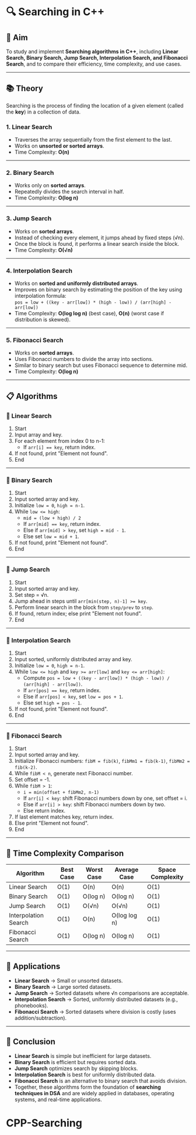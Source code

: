
# 🔍 Searching in C++

## 🎯 Aim  
To study and implement **Searching algorithms in C++**, including **Linear Search, Binary Search, Jump Search, Interpolation Search, and Fibonacci Search**, and to compare their efficiency, time complexity, and use cases.

---

## 📚 Theory  

Searching is the process of finding the location of a given element (called the **key**) in a collection of data.  

### 1. Linear Search  
- Traverses the array sequentially from the first element to the last.  
- Works on **unsorted or sorted arrays**.  
- Time Complexity: **O(n)**  

---

### 2. Binary Search  
- Works only on **sorted arrays**.  
- Repeatedly divides the search interval in half.  
- Time Complexity: **O(log n)**  

---

### 3. Jump Search  
- Works on **sorted arrays**.  
- Instead of checking every element, it jumps ahead by fixed steps (√n).  
- Once the block is found, it performs a linear search inside the block.  
- Time Complexity: **O(√n)**  

---

### 4. Interpolation Search  
- Works on **sorted and uniformly distributed arrays**.  
- Improves on binary search by estimating the position of the key using interpolation formula:  
  `pos = low + ((key - arr[low]) * (high - low)) / (arr[high] - arr[low])`  
- Time Complexity: **O(log log n)** (best case), **O(n)** (worst case if distribution is skewed).  

---

### 5. Fibonacci Search  
- Works on **sorted arrays**.  
- Uses Fibonacci numbers to divide the array into sections.  
- Similar to binary search but uses Fibonacci sequence to determine mid.  
- Time Complexity: **O(log n)**  

---

## 📋 Algorithms  

### 🧾 Linear Search  
1. Start  
2. Input array and key.  
3. For each element from index 0 to n-1:  
   - If `arr[i] == key`, return index.  
4. If not found, print "Element not found".  
5. End  

---

### 🧾 Binary Search  
1. Start  
2. Input sorted array and key.  
3. Initialize `low = 0`, `high = n-1`.  
4. While `low <= high`:  
   - `mid = (low + high) / 2`  
   - If `arr[mid] == key`, return index.  
   - Else if `arr[mid] > key`, set `high = mid - 1`.  
   - Else set `low = mid + 1`.  
5. If not found, print "Element not found".  
6. End  

---

### 🧾 Jump Search  
1. Start  
2. Input sorted array and key.  
3. Set step = √n.  
4. Jump ahead in steps until `arr[min(step, n)-1] >= key`.  
5. Perform linear search in the block from `step/prev` to `step`.  
6. If found, return index; else print "Element not found".  
7. End  

---

### 🧾 Interpolation Search  
1. Start  
2. Input sorted, uniformly distributed array and key.  
3. Initialize `low = 0`, `high = n-1`.  
4. While `low <= high` and `key >= arr[low]` and `key <= arr[high]`:  
   - Compute `pos = low + ((key - arr[low]) * (high - low)) / (arr[high] - arr[low])`.  
   - If `arr[pos] == key`, return index.  
   - Else if `arr[pos] < key`, set `low = pos + 1`.  
   - Else set `high = pos - 1`.  
5. If not found, print "Element not found".  
6. End  

---

### 🧾 Fibonacci Search  
1. Start  
2. Input sorted array and key.  
3. Initialize Fibonacci numbers: `fibM = fib(k)`, `fibMm1 = fib(k-1)`, `fibMm2 = fib(k-2)`.  
4. While `fibM < n`, generate next Fibonacci number.  
5. Set offset = -1.  
6. While `fibM > 1`:  
   - `i = min(offset + fibMm2, n-1)`  
   - If `arr[i] < key`: shift Fibonacci numbers down by one, set offset = i.  
   - Else if `arr[i] > key`: shift Fibonacci numbers down by two.  
   - Else return index.  
7. If last element matches key, return index.  
8. Else print "Element not found".  
9. End  

---

## 🧩 Time Complexity Comparison  

| Algorithm           | Best Case | Worst Case | Average Case | Space Complexity |
|---------------------|-----------|------------|--------------|------------------|
| Linear Search       | O(1)      | O(n)       | O(n)         | O(1)             |
| Binary Search       | O(1)      | O(log n)   | O(log n)     | O(1)             |
| Jump Search         | O(1)      | O(√n)      | O(√n)        | O(1)             |
| Interpolation Search| O(1)      | O(n)       | O(log log n) | O(1)             |
| Fibonacci Search    | O(1)      | O(log n)   | O(log n)     | O(1)             |

---

## 🚀 Applications  

- **Linear Search** → Small or unsorted datasets.  
- **Binary Search** → Large sorted datasets.  
- **Jump Search** → Sorted datasets where √n comparisons are acceptable.  
- **Interpolation Search** → Sorted, uniformly distributed datasets (e.g., phonebooks).  
- **Fibonacci Search** → Sorted datasets where division is costly (uses addition/subtraction).  

---

## 🧠 Conclusion  

- **Linear Search** is simple but inefficient for large datasets.  
- **Binary Search** is efficient but requires sorted data.  
- **Jump Search** optimizes search by skipping blocks.  
- **Interpolation Search** is best for uniformly distributed data.  
- **Fibonacci Search** is an alternative to binary search that avoids division.  
- Together, these algorithms form the foundation of **searching techniques in DSA** and are widely applied in databases, operating systems, and real-time applications.  
# CPP-Searching

